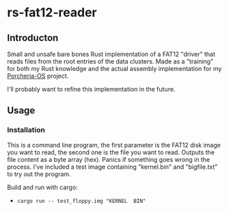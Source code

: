 # rs-fat12-reader
## Introducton
Small and unsafe bare bones Rust implementation of a FAT12 "driver" that reads files from the root entries of the data clusters. Made as a "training" for both my Rust knowledge and the actual assembly implementation for my [Porcheria-OS](https://github.com/Cotezzo/porcheria-os) project.

I'll probably want to refine this implementation in the future.

## Usage
### Installation
This is a command line program, the first parameter is the FAT12 disk image you want to read, the second one is the file you want to read. Outputs the file content as a byte array (hex). Panics if something goes wrong in the process. I've included a test image containing "kernel.bin" and "bigfile.txt" to try out the program.

Build and run with cargo: 
- `cargo run -- test_floppy.img "KERNEL  BIN"`